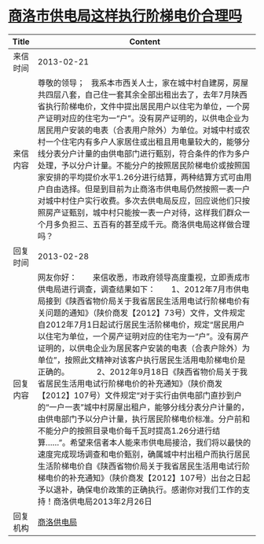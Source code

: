 # <a href="http://www.shangluo.gov.cn/zmhd/ldxxxx.jsp?urltype=leadermail.LeaderMailContentUrl&wbtreeid=1112&leadermailid=1604">商洛市供电局这样执行阶梯电价合理吗</a>
|Title|Content|
|:---:|---|
|来信时间|2013-02-21|
|来信内容|尊敬的领导；   我系本市西关人士，家在城中村自建房，房屋共四层八套，自己住一套其余全部出租出去了，去年7月陕西省执行阶梯电价，文件中提出居民用户以住宅为单位，一个房产证明对应的住宅为一“户”。没有房产证明的，以供电企业为居民用户安装的电表（合表用户除外）为单位。对城中村或农村一个住宅内有多户人家居住或出租且用电量较大的，能够分线分表分户计量的由供电部门进行甄别，符合条件的作为多户处理，予以分户计量。不能分户的按照居民阶梯电价或按照国家安排的平均提价水平1.26分进行结算，两种结算方式可由用户自由选择。但是到目前为止商洛市供电局仍然按照一表一户对城中村住户实行收费。多次去供电局反应，回应说他们只按照房产证甄别，城中村只能按一表一户对待，这样我们群众一个月多负担三、五百有的甚至成千元。商洛供电局这样做合理吗？|
|回复时间|2013-02-28|
|回复内容|网友你好：　　来信收悉，市政府领导高度重视，立即责成市供电局进行调查，调查结果如下：　　1、2012年7月市供电局接到《陕西省物价局关于我省居民生活用电试行阶梯电价有关问题的通知》（陕价商发【2012】73号）文件，文件规定自2012年7月1日起试行居民生活阶梯电价，规定“居民用户以住宅为单位，一个房产证明对应的住宅为一“户”。没有房产证明的，以供电企业为居民客户安装的电表（合表户除外）为单位”，按照此文精神对该客户执行居民生活用电阶梯电价是正确的。　　　　2、2012年9月18日《陕西省物价局关于我省居民生活用电试行阶梯电价的补充通知》（陕价商发【2012】107号）文件规定“对于实行由供电部门直抄到户的“一户一表”城中村房屋出租户，能够分线分表分户计量的，由供电部门予以分户计量，执行居民阶梯电价标准。分户前和不能分户的按照目录电价每千瓦时提高1.26分进行结算……”。希望来信者本人能来市供电局接洽，我们将以最快的速度完成现场调查和电价甄别，确属城中村出租户而执行居民生活阶梯电价自《陕西省物价局关于我省居民生活用电试行阶梯电价的补充通知》（陕价商发【2012】107号）出台之日起予以退补，确保电价政策的正确执行。感谢你对我们工作的支持！商洛供电局2013年2月26日|
|回复机构|<a href="../../categories/agencies/商洛供电局.md">商洛供电局</a>|

